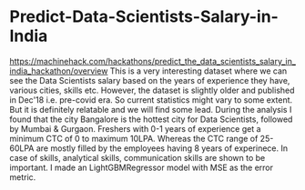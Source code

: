 # Predict-Data-Scientists-Salary-in-India
https://machinehack.com/hackathons/predict_the_data_scientists_salary_in_india_hackathon/overview
This is a very interesting dataset where we can see the Data Scientists salary based on the years of experience they have, various cities, skills etc. However, the dataset is slightly older and published in Dec'18 i.e. pre-covid era. So current statistics might vary to some extent. But it is definitely relatable and we will find some lead. 
During the analysis I found that the city Bangalore is the hottest city for Data Scientists, followed by Mumbai & Gurgaon.
Freshers with 0-1 years of experience get a minimum CTC of 0 to maximum 10LPA.
Whereas the CTC range of 25-60LPA are mostly filled by the employees having 8 years of experinece.
In case of skills, analytical skills, communication skills are shown to be important.
I made an LightGBMRegressor model with MSE as the error metric.
